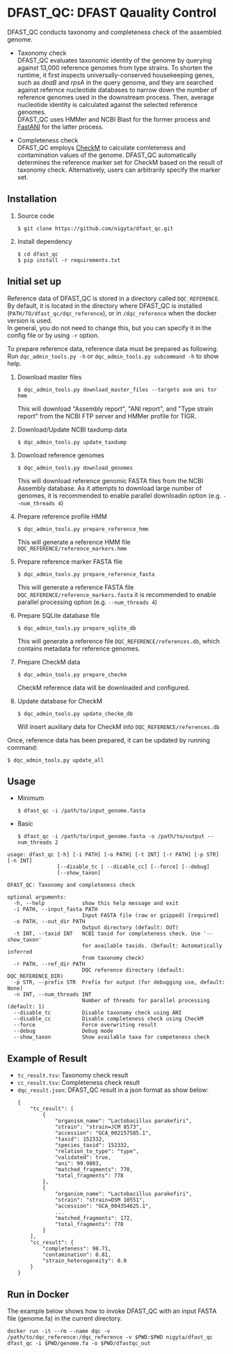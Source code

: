 # DFAST_QC: DFAST Qauality Control

DFAST_QC conducts taxonomy and completeness check of the assembled genome.  

- Taxonomy check  
DFAST_QC evaluates taxonomic identity of the genome by querying against 13,000 reference genomes from type strains. To shorten the runtime, it first inspects  universally-conserved housekeeping genes, such as _dnaB_ and _rpsA_ in the query genome, and they are searched against refernce nucleotide databases to narrow down the number of reference genomes used in the downstream process. Then, average nucleotide identity is calculated against the selected reference genomes.  
DFAST_QC uses HMMer and NCBI Blast for the former process and [FastANI](https://doi.org/10.1038/s41467-018-07641-9) for the latter process.

- Completeness check  
DFAST_QC employs [CheckM](https://genome.cshlp.org/content/25/7/1043) to calculate comleteness and contamination values of the genome. DFAST_QC automatically determines the reference marker set for CheckM based on the result of taxonomy check. Alternatively, users can arbitrarily specify the marker set.

## Installation
1. Source code
    ```
    $ git clone https://github.com/nigyta/dfast_qc.git
    ```
2. Install dependency
    ```
    $ cd dfast_qc
    $ pip install -r requirements.txt
    ```

## Initial set up
Reference data of DFAST_QC is stored in a directory called `DQC_REFERENCE`. By default, it is located in the directory where DFAST_QC is installed (`PATH/TO/dfast_qc/dqc_reference`), or in `/dqc_reference` when the docker version is used.  
In general, you do not need to change this, but you can specify it in the config file or by using `-r` option.

To prepare reference data, reference data must be prepared as following. Run `dqc_admin_tools.py -h` or `dqc_admin_tools.py subcommand -h` to show help.
  

1. Download master files  
    ```
    $ dqc_admin_tools.py download_master_files --targets asm ani tsr hmm
    ```
    This will download "Assembly report", "ANI report", and "Type strain report" from the NCBI FTP server and HMMer profile for TIGR.  

2. Download/Update NCBI taxdump data
    ```
    $ dqc_admin_tools.py update_taxdump
    ```
3. Download reference genomes
    ```
    $ dqc_admin_tools.py download_genomes
    ```
    This will download reference genomic FASTA files from the NCBI Assembly database. As it attempts to download large number of genomes, it is recommended to enable parallel downloadin option (e.g. `--num_threads 4`)
4. Prepare reference profile HMM
    ```
    $ dqc_admin_tools.py prepare_reference_hmm
    ```
    This will generate a reference HMM file `DQC_REFERENCE/reference_markers.hmm`
5. Prepare reference marker FASTA file
    ```
    $ dqc_admin_tools.py prepare_reference_fasta
    ```
    This will generate a reference FASTA file `DQC_REFERENCE/reference_markers.fasta`
    it is recommended to enable parallel processing option (e.g. `--num_threads 4`)
6. Prepare SQLite database file
    ```
    $ dqc_admin_tools.py prepare_sqlite_db
    ```
    This will generate a reference file `DQC_REFERENCE/references.db`, which contains metadata for reference genomes.
7. Prepare CheckM data
    ```
    $ dqc_admin_tools.py prepare_checkm
    ```
    CheckM reference data will be downloaded and configured.
8. Update database for CheckM
    ```
    $ dqc_admin_tools.py update_checkm_db
    ```
    Will insert auxiliary data for CheckM into `DQC_REFERENCE/references.db`


Once, reference data has been prepared, it can be updated by running command:
```
$ dqc_admin_tools.py update_all
```

## Usage
- Minimum  
    ```
    $ dfast_qc -i /path/to/input_genome.fasta
    ```
- Basic  
    ```
    $ dfast_qc -i /path/to/input_genome.fasta -o /path/to/output --num_threads 2
    ```

```
usage: dfast_qc [-h] [-i PATH] [-o PATH] [-t INT] [-r PATH] [-p STR] [-n INT]
                [--disable_tc | --disable_cc] [--force] [--debug]
                [--show_taxon]

DFAST_QC: Taxonomy and completeness check

optional arguments:
  -h, --help            show this help message and exit
  -i PATH, --input_fasta PATH
                        Input FASTA file (raw or gzipped) [required]
  -o PATH, --out_dir PATH
                        Output directory (default: OUT)
  -t INT, --taxid INT   NCBI taxid for completeness check. Use '--show_taxon'
                        for available taxids. (Default: Automatically inferred
                        from taxonomy check)
  -r PATH, --ref_dir PATH
                        DQC reference directory (default: DQC_REFERENCE_DIR)
  -p STR, --prefix STR  Prefix for output (for debugging use, default: None)
  -n INT, --num_threads INT
                        Number of threads for parallel processing (default: 1)
  --disable_tc          Disable taxonomy check using ANI
  --disable_cc          Disable completeness check using CheckM
  --force               Force overwriting result
  --debug               Debug mode
  --show_taxon          Show available taxa for competeness check
  ```

## Example of Result
- `tc_result.tsv`: Taxonomy check result
- `cc_result.tsv`: Completeness check result
- `dqc_result.json`: DFAST_QC result in a json format as show below:
    ```
    {
        "tc_result": [
            {
                "organism_name": "Lactobacillus parakefiri",
                "strain": "strain=JCM 8573",
                "accession": "GCA_002157585.1",
                "taxid": 152332,
                "species_taxid": 152332,
                "relation_to_type": "type",
                "validated": true,
                "ani": 99.9803,
                "matched_fragments": 770,
                "total_fragments": 778
            },
            {
                "organism_name": "Lactobacillus parakefiri",
                "strain": "strain=DSM 10551",
                "accession": "GCA_004354625.1",
                ...
                "matched_fragments": 172,
                "total_fragments": 778
            }
        ],
        "cc_result": {
            "completeness": 98.71,
            "contamination": 0.81,
            "strain_heterogeneity": 0.0
        }
    }
    ```

## Run in Docker

The example below shows how to invoke DFAST_QC with an input FASTA file (genome.fa) in the current directory.
```
docker run -it --rm --name dqc -v /path/to/dqc_reference:/dqc_reference -v $PWD:$PWD nigyta/dfast_qc dfast_qc -i $PWD/genome.fa -o $PWD/dfastqc_out
```